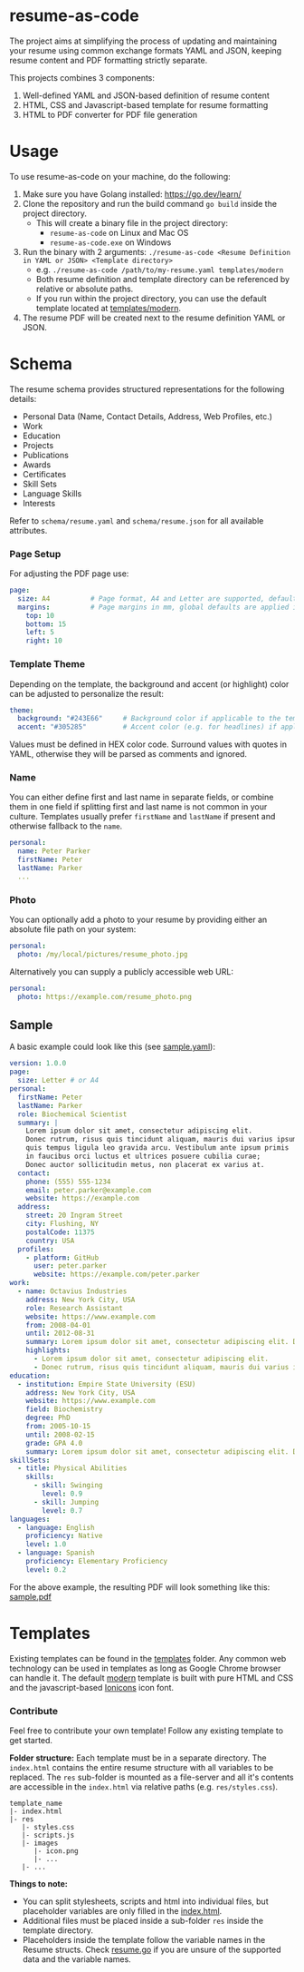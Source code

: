 # resume-as-code
The project aims at simplifying the process of updating and maintaining your resume using common exchange formats YAML and JSON, keeping resume content and PDF formatting strictly separate.

This projects combines 3 components:
1. Well-defined YAML and JSON-based definition of resume content
2. HTML, CSS and Javascript-based template for resume formatting
3. HTML to PDF converter for PDF file generation

# Usage
To use resume-as-code on your machine, do the following:
1. Make sure you have Golang installed: https://go.dev/learn/
2. Clone the repository and run the build command `go build` inside the project directory.
   - This will create a binary file in the project directory:
      - `resume-as-code` on Linux and Mac OS
      - `resume-as-code.exe` on Windows
3. Run the binary with 2 arguments: `./resume-as-code <Resume Definition in YAML or JSON> <Template directory>`
   - e.g. `./resume-as-code /path/to/my-resume.yaml templates/modern`
   - Both resume definition and template directory can be referenced by relative or absolute paths.
   - If you run within the project directory, you can use the default template located at [templates/modern](templates/modern).
4. The resume PDF will be created next to the resume definition YAML or JSON.

# Schema
The resume schema provides structured representations for the following details:
- Personal Data (Name, Contact Details, Address, Web Profiles, etc.)
- Work
- Education
- Projects
- Publications
- Awards
- Certificates
- Skill Sets
- Language Skills
- Interests

Refer to `schema/resume.yaml` and `schema/resume.json` for all available attributes.

### Page Setup
For adjusting the PDF page use:
```yaml
page:
  size: A4          # Page format, A4 and Letter are supported, defaults to A4
  margins:          # Page margins in mm, global defaults are applied if omitted
    top: 10
    bottom: 15
    left: 5
    right: 10
```

### Template Theme
Depending on the template, the background and accent (or highlight) color can be adjusted to personalize the result:
```yaml
theme:
  background: "#243E66"     # Background color if applicable to the template
  accent: "#305285"         # Accent color (e.g. for headlines) if applicable to the theme
```
Values must be defined in HEX color code. Surround values with quotes in YAML, otherwise they will be parsed as comments and ignored. 

### Name
You can either define first and last name in separate fields, or combine them in one field if splitting first and last name is not common in your culture. Templates usually prefer `firstName` and `lastName` if present and otherwise fallback to the `name`. 
```yaml
personal:
  name: Peter Parker
  firstName: Peter
  lastName: Parker
  ...
```

### Photo
You can optionally add a photo to your resume by providing either an absolute file path on your system:
```yaml
personal:
  photo: /my/local/pictures/resume_photo.jpg
```
Alternatively you can supply a publicly accessible web URL:
```yaml
personal:
  photo: https://example.com/resume_photo.png
```

## Sample

A basic example could look like this (see [sample.yaml](sample/sample.yaml)):
```yaml
version: 1.0.0
page:
  size: Letter # or A4
personal:
  firstName: Peter
  lastName: Parker
  role: Biochemical Scientist
  summary: |
    Lorem ipsum dolor sit amet, consectetur adipiscing elit.
    Donec rutrum, risus quis tincidunt aliquam, mauris dui varius ipsum,
    quis tempus ligula leo gravida arcu. Vestibulum ante ipsum primis
    in faucibus orci luctus et ultrices posuere cubilia curae;
    Donec auctor sollicitudin metus, non placerat ex varius at.
  contact:
    phone: (555) 555-1234
    email: peter.parker@example.com
    website: https://example.com
  address:
    street: 20 Ingram Street
    city: Flushing, NY
    postalCode: 11375
    country: USA
  profiles:
    - platform: GitHub
      user: peter.parker
      website: https://example.com/peter.parker
work:
  - name: Octavius Industries
    address: New York City, USA
    role: Research Assistant
    website: https://www.example.com
    from: 2008-04-01
    until: 2012-08-31
    summary: Lorem ipsum dolor sit amet, consectetur adipiscing elit. Donec rutrum, risus quis tincidunt aliquam, mauris dui varius ipsum, quis tempus ligula leo gravida arcu.
    highlights:
      - Lorem ipsum dolor sit amet, consectetur adipiscing elit.
      - Donec rutrum, risus quis tincidunt aliquam, mauris dui varius ipsum, quis tempus ligula leo gravida arcu.
education:
  - institution: Empire State University (ESU)
    address: New York City, USA
    website: https://www.example.com
    field: Biochemistry 
    degree: PhD
    from: 2005-10-15
    until: 2008-02-15
    grade: GPA 4.0
    summary: Lorem ipsum dolor sit amet, consectetur adipiscing elit. Donec rutrum, risus quis tincidunt aliquam, mauris dui varius ipsum, quis tempus ligula leo gravida arcu.
skillSets:
  - title: Physical Abilities
    skills:
      - skill: Swinging
        level: 0.9
      - skill: Jumping
        level: 0.7
languages:
  - language: English
    proficiency: Native
    level: 1.0
  - language: Spanish
    proficiency: Elementary Proficiency
    level: 0.2
```

For the above example, the resulting PDF will look something like this: [sample.pdf](sample/sample.pdf)


# Templates
Existing templates can be found in the [templates](templates) folder. Any common web technology can be used in templates as long as Google Chrome browser can handle it.
The default [modern](templates/modern) template is built with pure HTML and CSS and the javascript-based [Ionicons](https://ionic.io/ionicons) icon font.

### Contribute
Feel free to contribute your own template! Follow any existing template to get started.

**Folder structure:**
Each template must be in a separate directory. The `index.html` contains the entire resume structure with all variables to be replaced.
The `res` sub-folder is mounted as a file-server and all it's contents are accessible in the `index.html` via relative paths (e.g. `res/styles.css`). 
```
template_name
|- index.html
|- res
   |- styles.css
   |- scripts.js
   |- images
      |- icon.png
      |- ...
   |- ...
```

**Things to note:**
- You can split stylesheets, scripts and html into individual files, but placeholder variables are only filled in the [index.html](templates/modern/index.html).
- Additional files must be placed inside a sub-folder `res` inside the template directory.
- Placeholders inside the template follow the variable names in the Resume structs. Check [resume.go](app/model/resume.go) if you are unsure of the supported data and the variable names. 
